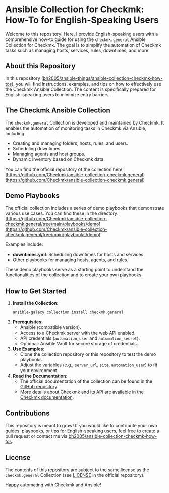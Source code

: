 # Ansible Collection for Checkmk: How-To for English-Speaking Users

Welcome to this repository! Here, I provide English-speaking users with a comprehensive how-to guide for using the `checkmk.general` Ansible Collection for Checkmk. The goal is to simplify the automation of Checkmk tasks such as managing hosts, services, rules, downtimes, and more.

## About this Repository
In this repository ([bh2005/ansible-things/ansible-collection-checkmk-how-tos](https://github.com/bh2005/ansible-collection-checkmk-how-tos)), you will find instructions, examples, and tips on how to effectively use the Checkmk Ansible Collection. The content is specifically prepared for English-speaking users to minimize entry barriers.

## The Checkmk Ansible Collection
The `checkmk.general` Collection is developed and maintained by Checkmk. It enables the automation of monitoring tasks in Checkmk via Ansible, including:
- Creating and managing folders, hosts, rules, and users.
- Scheduling downtimes.
- Managing agents and host groups.
- Dynamic inventory based on Checkmk data.

You can find the official repository of the collection here:  
[https://github.com/Checkmk/ansible-collection-checkmk.general](https://github.com/Checkmk/ansible-collection-checkmk.general)

## Demo Playbooks
The official collection includes a series of demo playbooks that demonstrate various use cases. You can find these in the directory:  
[https://github.com/Checkmk/ansible-collection-checkmk.general/tree/main/playbooks/demo](https://github.com/Checkmk/ansible-collection-checkmk.general/tree/main/playbooks/demo)

Examples include:
- **downtimes.yml**: Scheduling downtimes for hosts and services.
- Other playbooks for managing hosts, agents, and rules.

These demo playbooks serve as a starting point to understand the functionalities of the collection and to create your own playbooks.

## How to Get Started
1. **Install the Collection**:
   ```bash
   ansible-galaxy collection install checkmk.general
   ```
2. **Prerequisites**:
   - Ansible (compatible version).
   - Access to a Checkmk server with the web API enabled.
   - API credentials (`automation_user` and `automation_secret`).
   - Optional: Ansible Vault for secure storage of credentials.
3. **Use Examples**:
   - Clone the collection repository or this repository to test the demo playbooks.
   - Adjust the variables (e.g., `server_url`, `site`, `automation_user`) to fit your environment.
4. **Read the Documentation**:
   - The official documentation of the collection can be found in the [GitHub repository](https://github.com/Checkmk/ansible-collection-checkmk.general).
   - More details about Checkmk and its API are available in the [Checkmk documentation](https://docs.checkmk.com).

## Contributions
This repository is meant to grow! If you would like to contribute your own guides, playbooks, or tips for English-speaking users, feel free to create a pull request or contact me via [bh2005/ansible-collection-checkmk-how-tos](https://github.com/bh2005/ansible-collection-checkmk-how-tos).

## License
The contents of this repository are subject to the same license as the `checkmk.general` Collection (see [LICENSE](https://github.com/Checkmk/ansible-collection-checkmk.general/blob/main/LICENSE) in the official repository).

Happy automating with Checkmk and Ansible!
